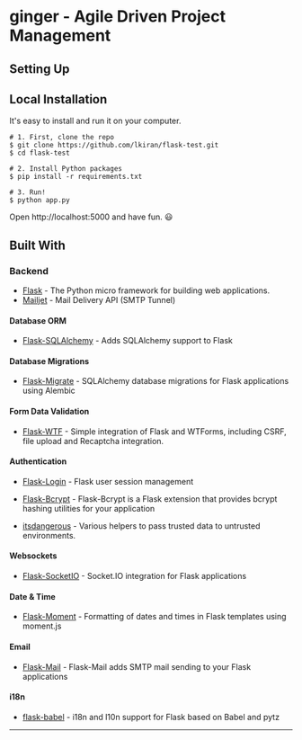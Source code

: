 # **ginger** - Agile Driven Project Management


## Setting Up

## Local Installation

It's easy to install and run it on your computer.

```shell
# 1. First, clone the repo
$ git clone https://github.com/lkiran/flask-test.git
$ cd flask-test

# 2. Install Python packages
$ pip install -r requirements.txt

# 3. Run!
$ python app.py
```

Open http://localhost:5000 and have fun. :smiley:




## Built With

### Backend

- [Flask](https://flask.palletsprojects.com/) - The Python micro framework for building web applications.
- [Mailjet](https://app.mailjet.com/account/setup-guide) - Mail Delivery API (SMTP Tunnel)


#### Database ORM

- [Flask-SQLAlchemy](https://github.com/mitsuhiko/flask-sqlalchemy) - Adds SQLAlchemy support to Flask

#### Database Migrations

- [Flask-Migrate](https://github.com/miguelgrinberg/Flask-Migrate) - SQLAlchemy database migrations for Flask applications using Alembic

#### Form Data Validation

- [Flask-WTF](https://github.com/lepture/flask-wtf) - Simple integration of Flask and WTForms, including CSRF, file upload and Recaptcha integration.

#### Authentication

- [Flask-Login](https://github.com/maxcountryman/flask-login) - Flask user session management

- [Flask-Bcrypt](https://github.com/maxcountryman/flask-bcrypt) - Flask-Bcrypt is a Flask extension that provides bcrypt hashing utilities for your application

- [itsdangerous](https://github.com/pallets/itsdangerous) - Various helpers to pass trusted data to untrusted environments.

#### Websockets

- [Flask-SocketIO](https://github.com/miguelgrinberg/Flask-SocketIO) - Socket.IO integration for Flask applications

#### Date & Time

- [Flask-Moment](https://github.com/miguelgrinberg/Flask-Moment) - Formatting of dates and times in Flask templates using moment.js

#### Email

- [Flask-Mail](https://github.com/mattupstate/flask-mail/) - Flask-Mail adds SMTP mail sending to your Flask applications

#### i18n

- [flask-babel](https://github.com/python-babel/flask-babel) - i18n and l10n support for Flask based on Babel and pytz

---
